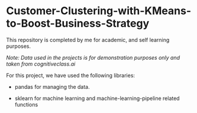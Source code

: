 # Customer-Clustering-with-KMeans-to-Boost-Business-Strategy

This repository is completed by me for academic, and self learning purposes.

_Note: Data used in the projects is for demonstration purposes only and taken from cognitiveclass.ai_

For this project, we have used the following libraries:

  - pandas for managing the data.
  + sklearn for machine learning and machine-learning-pipeline related functions
